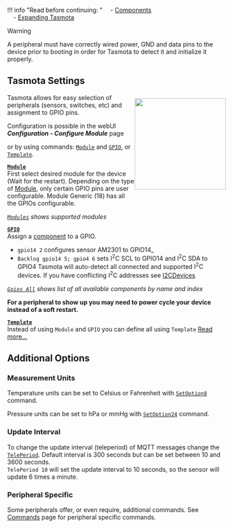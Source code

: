 !!! info "Read before continuing:  "
      &emsp;- [Components](Components)    
      &emsp;- [Expanding Tasmota](Expanding-Tasmota) 

> [!WARNING]
>A peripheral must have correctly wired power, GND and data pins to the device prior to booting in order for Tasmota to detect it and initialize it properly.

## Tasmota Settings
<img src="https://user-images.githubusercontent.com/5904370/68432161-2a154700-01b4-11ea-8ba9-adb7b717490d.png" style="float:right;height:15em;margin:10px 0">
Tasmota allows for easy selection of peripherals (sensors, switches, etc) and assignment to GPIO pins. 

Configuration is possible in the webUI ***Configuration - Configure Module*** page

or by using commands: [`Module`](Commands#module) and [`GPIO`](Commands#gpio), or [`Template`](Commands#template).

**[`Module`](Commands#module)**    
First select desired module for the device (Wait for the restart). Depending on the type of [Module](Modules), only certain GPIO pins are user configurable. Module Generic (18) has all the GPIOs configurable.   

_[`Modules`](Commands#modules) shows supported modules_

**[`GPIO`](Commands#gpio)**    
Assign a [component](Components) to a GPIO.
   
- `gpio14 2` configures sensor AM2301 to GPIO14_    
- `Backlog gpio14 5; gpio4 6` sets I<sup>2</sup>C SCL to GPIO14 and I<sup>2</sup>C SDA to GPIO4
   Tasmota will auto-detect all connected and supported I<sup>2</sup>C devices. If you have conflicting I<sup>2</sup>C addresses see [I2CDevices](I2CDevices)

_[`Gpios All`](Commands#gpios) shows list of all available components by name and index_

**For a peripheral to show up you may need to power cycle your device instead of a soft restart.**

**[`Template`](Commands#template)**   
Instead of using `Module` and `GPIO` you can define all using `Template` [Read more...](Templates#template-configuration-with-commands)

## Additional Options
### Measurement Units
Temperature units can be set to Celsius or Fahrenheit with [`SetOption8`](Commands#setoption8) command.

Pressure units can be set to hPa or mmHg with [`SetOption24`](Commands#setoption24) command. 
### Update Interval
To change the update interval (teleperiod) of MQTT messages change the [`TelePeriod`](Commands#teleperiod). Default interval is 300 seconds but can be set between 10 and 3600 seconds.    
`TelePeriod 10` will set the update interval to 10 seconds, so the sensor will update 6 times a minute.

### Peripheral Specific
Some peripherals offer, or even require, additional commands. See [Commands](Commands#Sensors) page for peripheral specific commands.
